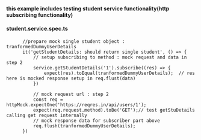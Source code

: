 #### this example includes testing student service functionality(http subscribing functionality)

#### student.service.spec.ts

          //prepare mock single student object : tranformedDummyUserDetails
          it('getStudentDetails: should return single student', () => {
              // setup subscribing to method : mock request and data in step 2
              service.getStudentDetails('1').subscribe((res) => {
                  expect(res).toEqual(tranformedDummyUserDetails);  // res here is mocked response setup in req.flust(data)
              })

              // mock request url : step 2
              const req = httpMock.expectOne('https://reqres.in/api/users/1');
              expect(req.request.method).toBe('GET');// test getStuDetails calling get request internally       
              // mock response data for subscriber part above
              req.flush(tranformedDummyUserDetails);  
          })  
